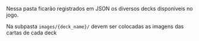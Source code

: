 Nessa pasta ficarão registrados em JSON os diversos decks disponíveis no jogo.

Na subpasta `images/{deck_name}/` devem ser colocadas as imagens das cartas de cada deck
